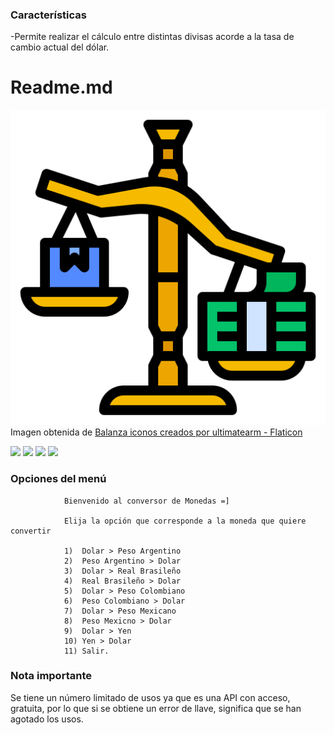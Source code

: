 ### Características

-Permite realizar el cálculo entre distintas divisas acorde a la tasa de cambio actual del dólar.

# Readme.md

![](https://github.com/Lyn-Skye/CONVERSOR-DE-MONEDA/blob/main/src/com/aluracursos/ConversorDeMoneda/imagenes/balanza.png)
Imagen obtenida de <a href="https://www.flaticon.es/iconos-gratis/balanza" title="balanza iconos">Balanza iconos creados por ultimatearm - Flaticon</a>

![](https://img.shields.io/github/stars/pandao/editor.md.svg) ![](https://img.shields.io/github/forks/pandao/editor.md.svg) ![](https://img.shields.io/github/tag/pandao/editor.md.svg) ![](https://img.shields.io/github/release/pandao/editor.md.svg) 


### Opciones del menú

                Bienvenido al conversor de Monedas =]
                
                Elija la opción que corresponde a la moneda que quiere convertir
                
                1)  Dolar > Peso Argentino
                2)  Peso Argentino > Dolar
                3)  Dolar > Real Brasileño
                4)  Real Brasileño > Dolar
                5)  Dolar > Peso Colombiano
                6)  Peso Colombiano > Dolar
                7)  Dolar > Peso Mexicano
                8)  Peso Mexicno > Dolar
                9)  Dolar > Yen
                10) Yen > Dolar
                11) Salir.


### Nota importante
Se tiene un número limitado de usos ya que es una API con acceso, gratuita, por lo que si se obtiene un error de llave, significa que se han agotado los usos.
